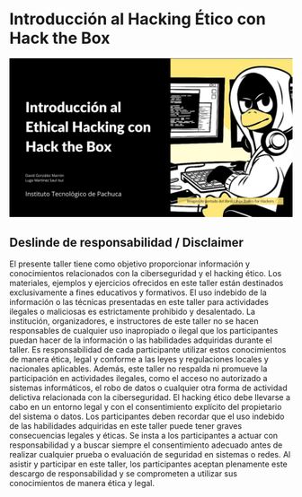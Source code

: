 # Introducción al Hacking Ético con Hack the Box
![](https://github.com/IsuiLugo/TallerHTB/blob/main/TALLER_HACKING_LINUX.png?raw=true)
## Deslinde de responsabilidad / Disclaimer
El presente taller tiene como objetivo proporcionar información y conocimientos relacionados con la ciberseguridad y el hacking ético. Los materiales, ejemplos y ejercicios ofrecidos en este taller están destinados exclusivamente a fines educativos y formativos. El uso indebido de la información o las técnicas presentadas en este taller para actividades ilegales o maliciosas es estrictamente prohibido y desalentado. La institución, organizadores, e instructores de este taller no se hacen responsables de cualquier uso inapropiado o ilegal que los participantes puedan hacer de la información o las habilidades adquiridas durante el taller. Es responsabilidad de cada participante utilizar estos conocimientos de manera ética, legal y conforme a las leyes y regulaciones locales y nacionales aplicables. Además, este taller no respalda ni promueve la participación en actividades ilegales, como el acceso no autorizado a sistemas informáticos, el robo de datos o cualquier otra forma de actividad delictiva relacionada con la ciberseguridad.
El hacking ético debe llevarse a cabo en un entorno legal y con el consentimiento explícito del propietario del sistema o datos. Los participantes deben recordar que el uso indebido de las habilidades adquiridas en este taller puede tener graves consecuencias legales y éticas. Se insta a los participantes a actuar con responsabilidad y a buscar siempre el consentimiento adecuado antes de realizar cualquier prueba o evaluación de seguridad en sistemas o redes. Al asistir y participar en este taller, los participantes aceptan plenamente este descargo de responsabilidad y se comprometen a utilizar sus conocimientos de manera ética y legal.

